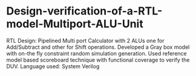# Design-verification-of-a-RTL-model-Multiport-ALU-Unit
RTL Design: Pipelined Multi port Calculator with 2 ALUs one for Add/Subtract and other for Shift operations. Developed a Gray box model with on-the fly constraint random simulation generation. Used reference model based scoreboard technique with functional coverage to verify the DUV. Language used: System Verilog
